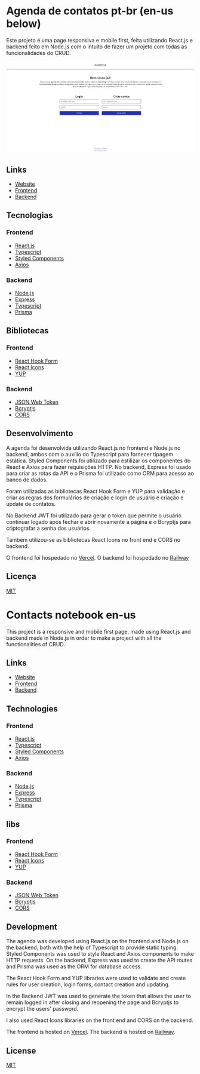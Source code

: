# Agenda de contatos pt-br (en-us below)

Este projeto é uma page responsiva e mobile first, feita utilizando React.js e backend feito em Node.js com o intuito de fazer um projeto com todas as funcionalidades do CRUD.

![Website frontpage](/src/assets/images/agenda.png)

## Links

- [Website](https://agenda-smoky.vercel.app/)
- [Frontend](https://github.com/Lucal22/contact-frontend)
- [Backend](https://github.com/Lucal22/contact-backend)

## Tecnologias

### Frontend

- [React.js](https://pt-br.reactjs.org/)
- [Typescript](https://www.typescriptlang.org/)
- [Styled Components](https://styled-components.com/)
- [Axios](https://axios-http.com/ptbr/)

### Backend

- [Node.js](https://nodejs.org/en/)
- [Express](https://expressjs.com/pt-br/)
- [Typescript](https://www.typescriptlang.org/)
- [Prisma](https://www.prisma.io/)

## Bibliotecas

### Frontend

- [React Hook Form](https://react-hook-form.com/)
- [React Icons](https://react-icons.github.io/react-icons/)
- [YUP](https://www.npmjs.com/package/yup)

### Backend

- [JSON Web Token](https://jwt.io/)
- [Bcryptjs](https://www.npmjs.com/package/bcryptjs)
- [CORS](https://www.npmjs.com/package/cors)

## Desenvolvimento

A agenda foi desenvolvida utilizando React.js no frontend e Node.js no backend, ambos com o auxílio do Typescript para fornecer tipagem estática. Styled Components foi utilizado para estilizar os componentes do React e Axios para fazer requisições HTTP. No backend, Express foi usado para criar as rotas da API e o Prisma foi utilizado como ORM para acesso ao banco de dados.

Foram utilizadas as bibliotecas React Hook Form e YUP para validação e criar as regras dos formulários de criação e login de usuário e criação e update de contatos.

No Backend JWT foi utilizado para gerar o token que permite o usuário continuar logado após fechar e abrir novamente a página e o Bcryptjs para criptografar a senha dos usuários.

Também utilizou-se as bibliotecas React Icons no front end e CORS no backend.

O frontend foi hospedado no [Vercel](https://vercel.com/).
O backend foi hospedado no [Railway](https://railway.app/)

## Licença

[MIT](https://choosealicense.com/licenses/mit/)

# Contacts notebook en-us

This project is a responsive and mobile first page, made using React.js and backend made in Node.js in order to make a project with all the functionalities of CRUD.

## Links

- [Website](https://agenda-smoky.vercel.app/)
- [Frontend](https://github.com/Lucal22/contact-frontend)
- [Backend](https://github.com/Lucal22/contact-backend)

## Technologies

### Frontend

- [React.js](https://pt-br.reactjs.org/)
- [Typescript](https://www.typescriptlang.org/)
- [Styled Components](https://styled-components.com/)
- [Axios](https://axios-http.com/ptbr/)

### Backend

- [Node.js](https://nodejs.org/en/)
- [Express](https://expressjs.com/pt-br/)
- [Typescript](https://www.typescriptlang.org/)
- [Prisma](https://www.prisma.io/)

## libs

### Frontend

- [React Hook Form](https://react-hook-form.com/)
- [React Icons](https://react-icons.github.io/react-icons/)
- [YUP](https://www.npmjs.com/package/yup)

### Backend

- [JSON Web Token](https://jwt.io/)
- [Bcryptjs](https://www.npmjs.com/package/bcryptjs)
- [CORS](https://www.npmjs.com/package/cors)

## Development

The agenda was developed using React.js on the frontend and Node.js on the backend, both with the help of Typescript to provide static typing. Styled Components was used to style React and Axios components to make HTTP requests. On the backend, Express was used to create the API routes and Prisma was used as the ORM for database access.

The React Hook Form and YUP libraries were used to validate and create rules for user creation, login forms, contact creation and updating.

In the Backend JWT was used to generate the token that allows the user to remain logged in after closing and reopening the page and Bcryptjs to encrypt the users' password.

I also used React Icons libraries on the front end and CORS on the backend.

The frontend is hosted on [Vercel](https://vercel.com/).
The backend is hosted on [Railway](https://railway.app/).

## License

[MIT](https://choosealicense.com/licenses/mit/)
